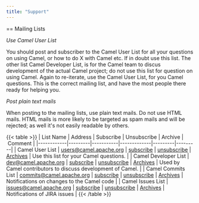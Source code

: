 ```yaml
---
title: "Support"
---
```


== Mailing Lists

*Use Camel User List*

You should post and subscriber to the Camel User List for all your questions on using Camel, or how to do X with Camel etc. If in doubt use this list.
The other list Camel Developer List, is for the Camel team to discus development of the actual Camel project; do not use this list for question on using Camel.
Again to re-iterate, use the Camel User List, for you Camel questions. This is the correct mailing list, and have the most people there ready for helping you.

*Post plain text mails*

When posting to the mailing lists, use plain text mails. Do not use HTML mails. HTML mails is more likely to be targeted as spam mails and will be rejected; as well it's not easily readable by others.

{{< table >}}
| List Name  | Address | Subscribe | Unsubscribe | Archive | Comment |
|------------|---------|-----------|-------------|---------|---------|
| Camel User List  | users@camel.apache.org | [subscribe](mailto:users-subscribe@camel.apache.org) | [unsubscribe](mailto:users-unsubscribe@camel.apache.org) | [Archives](http://mail-archives.apache.org/mod_mbox/camel-users/) | Use this list for your Camel questions. |
| Camel Developer List  | dev@camel.apache.org | [subscribe](mailto:dev-subscribe@camel.apache.org) | [unsubscribe](mailto:dev-unsubscribe@camel.apache.org) | [Archives](http://mail-archives.apache.org/mod_mbox/camel-dev/) | Used by Camel contributors to discuss development of Camel. |
| Camel Commits List  | commits@camel.apache.org | [subscribe](mailto:commits-subscribe@camel.apache.org) | [unsubscribe](mailto:commits-unsubscribe@camel.apache.org) | [Archives](http://mail-archives.apache.org/mod_mbox/camel-commits/) | Notifications on changes to the Camel code |
| Camel Issues List  | issues@camel.apache.org | [subscribe](mailto:issues-subscribe@camel.apache.org) | [unsubscribe](mailto:issues-unsubscribe@camel.apache.org) | [Archives](http://mail-archives.apache.org/mod_mbox/camel-issues/) | Notifications of JIRA issues |
{{< /table >}}
